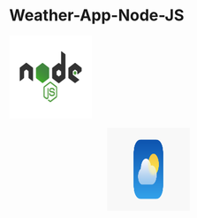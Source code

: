 # Weather-App-Node-JS
<p align="left">
  <img src="images/nodejs-1-logo.png" height=150px width=150px>
</p>
<p align="center">
  <img src="images/weather.png" height=150px width=150px>
</p>


